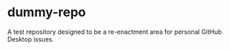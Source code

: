 # dummy-repo
 A test repository designed to be a re-enactment area for personal GitHub Desktop issues.
